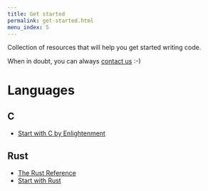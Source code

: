 ```yaml
---
title: Get started
permalink: get-started.html
menu_index: 5
---
```


Collection of resources that will help you get started writing code.

When in doubt, you can always [contact us](index.html#contact-us) :-)

# Languages

## C

-   [Start with C by Enlightenment](https://www.enlightenment.org/docs/c/start)

## Rust

-   [The Rust Reference](https://doc.rust-lang.org/reference.html)
-   [Start with Rust](https://www.rust-lang.org/en-US/documentation.html)
